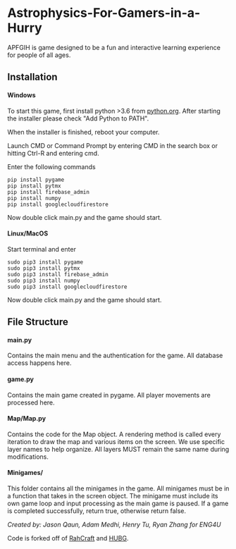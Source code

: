 # Astrophysics-For-Gamers-in-a-Hurry

APFGIH is game designed to be a fun and interactive learning experience for people of all ages. 

## Installation

#### Windows

To start this game, first install python >3.6 from [python.org](https://www.python.org/). After starting the installer please check
"Add Python to PATH".

When the installer is finished, reboot your computer.

Launch CMD or Command Prompt by entering CMD in the search box or hitting Ctrl-R and entering cmd.

Enter the following commands
```
pip install pygame
pip install pytmx
pip install firebase_admin
pip install numpy
pip install googlecloudfirestore
```

Now double click main.py and the game should start.

#### Linux/MacOS

Start terminal and enter 
```
sudo pip3 install pygame
sudo pip3 install pytmx
sudo pip3 install firebase_admin
sudo pip3 install numpy
sudo pip3 install googlecloudfirestore
```

Now double click main.py and the game should start.

## File Structure

#### main.py
Contains the main menu and the authentication for the game. All database access happens here.

#### game.py
Contains the main game created in pygame. All player movements are processed here.

#### Map/Map.py
Contains the code for the Map object. A rendering method is called every iteration to draw the map and various items on the screen.
We use specific layer names to help organize. All layers MUST remain the same name during modifications.

#### Minigames/
This folder contains all the minigames in the game. All minigames must be in a function that takes in the screen object. The minigame
must include its own game loop and input processing as the main game is paused. If a game is completed successfully, return true, otherwise return false.

_Created by: Jason Qaun, Adam Medhi, Henry Tu, Ryan Zhang for ENG4U_

Code is forked off of [RahCraft](https://github.com/RahCraft/RahCraft) and [HUBG](https://github.com/RASTERA).
